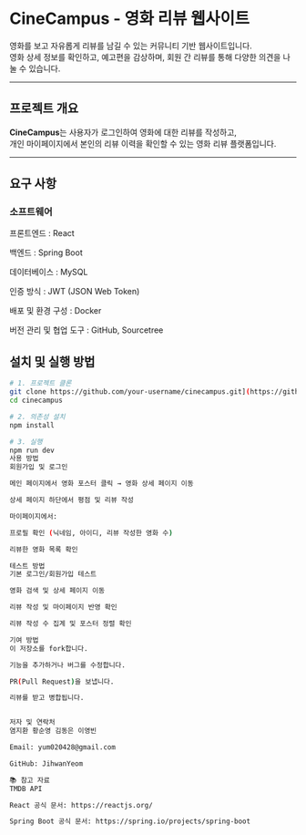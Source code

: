 # CineCampus - 영화 리뷰 웹사이트

영화를 보고 자유롭게 리뷰를 남길 수 있는 커뮤니티 기반 웹사이트입니다.  
영화 상세 정보를 확인하고, 예고편을 감상하며, 회원 간 리뷰를 통해 다양한 의견을 나눌 수 있습니다.

---

## 프로젝트 개요

**CineCampus**는 사용자가 로그인하여 영화에 대한 리뷰를 작성하고,  
개인 마이페이지에서 본인의 리뷰 이력을 확인할 수 있는 영화 리뷰 플랫폼입니다.

---

##  요구 사항

### 소프트웨어

프론트엔드 : React 

백엔드 : Spring Boot

데이터베이스 : MySQL 

인증 방식 : JWT (JSON Web Token) 

배포 및 환경 구성 : Docker 

버전 관리 및 협업 도구 : GitHub, Sourcetree

## 설치 및 실행 방법

```bash
# 1. 프로젝트 클론
git clone https://github.com/your-username/cinecampus.git](https://github.com/SejongOpensourceTeam1/Sejong_OpenSource.git
cd cinecampus

# 2. 의존성 설치
npm install

# 3. 실행
npm run dev
사용 방법
회원가입 및 로그인

메인 페이지에서 영화 포스터 클릭 → 영화 상세 페이지 이동

상세 페이지 하단에서 평점 및 리뷰 작성

마이페이지에서:

프로필 확인 (닉네임, 아이디, 리뷰 작성한 영화 수)

리뷰한 영화 목록 확인

테스트 방법
기본 로그인/회원가입 테스트

영화 검색 및 상세 페이지 이동

리뷰 작성 및 마이페이지 반영 확인

리뷰 작성 수 집계 및 포스터 정렬 확인

기여 방법
이 저장소를 fork합니다.

기능을 추가하거나 버그를 수정합니다.

PR(Pull Request)을 보냅니다.

리뷰를 받고 병합됩니다.


저자 및 연락처
염지환 황순영 김동은 이영빈

Email: yum020428@gmail.com

GitHub: JihwanYeom

📚 참고 자료
TMDB API

React 공식 문서: https://reactjs.org/

Spring Boot 공식 문서: https://spring.io/projects/spring-boot
